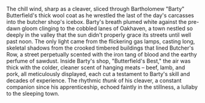 The chill wind, sharp as a cleaver, sliced through Bartholomew "Barty" Butterfield's thick wool coat as he wrestled the last of the day's carcasses into the butcher shop's icebox.  Barty's breath plumed white against the pre-dawn gloom clinging to the cobbled lanes of Oakhaven, a town nestled so deeply in the valley that the sun didn't properly grace its streets until well past noon.  The only light came from the flickering gas lamps, casting long, skeletal shadows from the crooked timbered buildings that lined Butcher's Row, a street perpetually scented with the iron tang of blood and the earthy perfume of sawdust.  Inside Barty's shop, "Butterfield's Best," the air was thick with the colder, cleaner scent of hanging meats – beef, lamb, and pork, all meticulously displayed, each cut a testament to Barty's skill and decades of experience.  The rhythmic *thunk* of his cleaver, a constant companion since his apprenticeship, echoed faintly in the stillness, a lullaby to the sleeping town.
